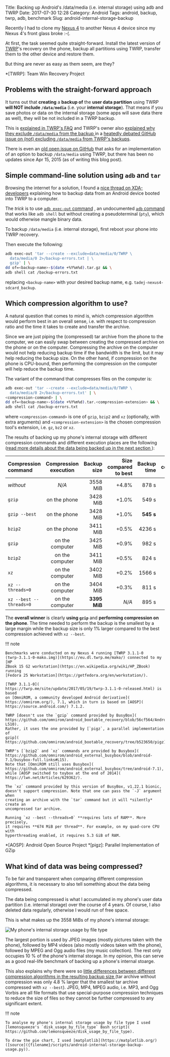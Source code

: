 Title: Backing up Android's /data/media (i.e. internal storage) using adb and TWRP
Date: 2017-07-30 12:28
Category: Android
Tags: android, backup, twrp, adb, benchmark
Slug: android-internal-storage-backup

<!-- PELICAN_BEGIN_SUMMARY -->

Recently I had to clone my [Nexus 4](https://en.wikipedia.org/wiki/Nexus_4) to
another Nexus 4 device since my Nexus 4's front glass broke :-(.

At first, the task seemed quite straight-forward. Install the latest version of
[TWRP](https://twrp.me/)'s recovery on the phone, backup all partitions using
TWRP, transfer them to the other device and restore them.

But thing are never as easy as them seem, are they?

<!-- PELICAN_END_SUMMARY -->

*[TWRP]: Team Win Recovery Project

## Problems with the straight-forward approach

It turns out that **creating** a **backup of** the **user data partition**
using TWRP **will NOT include `/data/media`** (i.e. your **internal storage**).
That means if you save photos or data on the internal storage (some apps will
save data there as well), they will be not included in a TWRP backup.

This is [explained in TWRP's FAQ](https://twrp.me/faq/backupexclusions.html)
and TWRP's owner also [explained why they exclude `/data/media` from the backup
](https://github.com/TeamWin/Team-Win-Recovery-Project/issues/276#issuecomment-239172861)
in a [heatedly debated GitHub issue on (not) excluding `/data/media` from
TWRP's backups](https://github.com/TeamWin/Team-Win-Recovery-Project/issues/276).

There is even an [old open issue on GitHub](
https://github.com/TeamWin/Team-Win-Recovery-Project/issues/176) that asks for
an implementation of an option to backup `/data/media` using TWRP, but there has
been no updates since Apr 15, 2015 (as of writing this blog post).

## Simple command-line solution using `adb` and `tar`

Browsing the internet for a solution, I found a [nice thread on XDA-developers](
https://forum.xda-developers.com/android/software-hacking/how-to-backup-compressed-data-android-t3464777)
explaining how to backup data from an Android device booted into TWRP to a
computer.

The *trick* is to use [`adb exec-out` command](
https://android.googlesource.com/platform/system/core/+/5d9d434efadf1c535c7fea634d5306e18c68ef1f)
, an undocumented [`adb` command](
https://developer.android.com/studio/command-line/adb.html) that works like
`adb shell` but without creating a pseudoterminal (`pty`), which would
otherwise mangle binary data.

To backup `/data/media` (i.e. internal storage), first reboot your phone into
TWRP recovery.

Then execute the following:

```bash
adb exec-out 'tar --create --exclude=data/media/0/TWRP \
  data/media/0 2>/backup-errors.txt | \
  gzip' | \
dd of=<backup-name>-$(date +%Y%m%d).tar.gz && \
adb shell cat /backup-errors.txt
```

replacing `<backup-name>` with your desired backup name, e.g.
`tadej-nexus4-sdcard_backup`.

## Which compression algorithm to use?

A natural question that comes to mind is, which compression algorithm would
perform best in an overall sense, i.e. with respect to compression ratio and
the time it takes to create and transfer the archive.

Since we are just piping the (compressed) tar archive from the phone to the
computer, we can easily swap between creating the compressed archive on the
phone or on the computer. Compressing the archive on the computer would
not help reducing backup time if the bandwidth is the limit, but it may help
reducing the backup size.
On the other hand, if compression on the phone is CPU-bound, then performing
the compression on the computer will help reduce the backup time.

The variant of the command that compresses files on the computer is:

```bash
adb exec-out 'tar --create --exclude=data/media/0/TWRP \
  data/media/0 2>/backup-errors.txt' | \
<compression-command> | \
dd of=<backup-name>-$(date +%Y%m%d).tar.<compression-extension> && \
adb shell cat /backup-errors.txt
```

where `<compression-command>` is one of `gzip`, `bzip2` and `xz` (optionally,
with extra arguments) and `<compression-extension>` is the chosen compression
tool's extension, i.e. `gz`, `bz2` or `xz`.

The results of backing up my phone's internal storage with different
compression commands and different execution places are the following ([read
more details about the data being backed up in the next section
](#what-kind-of-data-was-being-compressed)):

| Compression command     | Compression execution | Backup size         | Size compared to best  | Backup time | Time compared to best  |
|:----------------------- |:---------------------:| -------------------:| ----------------------:| -----------:| ----------------------:|
| *without*               | *N/A*                 | 3558 MiB            | +4.8%                  | 878 s       | +61%                   |
| `gzip`                  | on the phone          | 3428 MiB            | +1.0%                  | 549 s       | +1%                    |
| `gzip --best`           | on the phone          | 3428 MiB            | +1.0%                  | **545 s**   | *N/A*                  |
| `bzip2`                 | on the phone          | 3411 MiB            | +0.5%                  | 4236 s      | +677%                  |
| `gzip`                  | on the computer       | 3425 MiB            | +0.9%                  | 982 s       | +80%                   |
| `bzip2`                 | on the computer       | 3411 MiB            | +0.5%                  | 824 s       | +51%                   |
| `xz`                    | on the computer       | 3402 MiB            | +0.2%                  | 1566 s      | +187%                  |
| `xz --threads=0`        | on the computer       | 3404 MiB            | +0.3%                  | 811 s       | +48%                   |
| `xz --best --threads=0` | on the computer       | **3395 MiB**        | *N/A*                  | 895 s       | +64%                   |

The **overall winner** is clearly **using `gzip`** and **performing compression
on the phone**. The time needed to perform the backup is the smallest by a
large margin while the backup size is only 1% larger compared to the best
compression achieved with `xz --best`.

!!! note

    Benchmarks were conducted on my Nexus 4 running [TWRP 3.1.1-0
    (twrp-3.1.1-0-mako.img)](https://eu.dl.twrp.me/mako/) connected to my [HP
    ZBook 15 G2 workstation](https://en.wikipedia.org/wiki/HP_ZBook) running
    [Fedora 25 Workstation](https://getfedora.org/en/workstation/).

    [TWRP 3.1.1-0](
    https://twrp.me/site/update/2017/05/19/twrp-3.1.1-0-released.html) is based
    on [OmniROM, a community developed Android derivative](
    https://omnirom.org/), 7.1, which in turn is based on [AOSP](
    https://source.android.com/) 7.1.2.

    TWRP [doesn't use the `gzip` command provided by BusyBox](
    https://github.com/omnirom/android_bootable_recovery/blob/56cf564/Android.mk#L508-L510).
    Rather, it uses the one provided by [`pigz`, a parallel implementation of
    gzip](
    https://github.com/omnirom/android_bootable_recovery/tree/b523650/pigz).

    TWRP's [`bzip2` and `xz` commands are provided by Busybox](
    https://github.com/omnirom/android_external_busybox/blob/android-7.1/busybox-full.links#L15).
    Note that [OmniROM still uses Busybox](
    https://github.com/omnirom/android_external_busybox/tree/android-7.1),
    while [AOSP switched to toybox at the end of 2014](
    https://lwn.net/Articles/629362/).

    The `xz` command provided by this version of BusyBox, v1.22.1 bionic,
    doesn't support compression. Note that one can pass the `-J` argument when
    creating an archive with the `tar` command but it will *silently* create an
    uncompressed tar archive.

    Running `xz --best --threads=0` **requires lots of RAM**. More precisely,
    it requires **674 MiB per thread**. For example, on my quad-core CPU with
    hyperthreading enabled, it requires 5.3 GiB of RAM.

*[AOSP]: Android Open Source Project
*[pigz]: Parallel Implementation of GZip

## What kind of data was being compressed?

To be fair and transparent when comparing different compression algorithms, it
is necessary to also tell something about the data being compressed.

The data being compressed is what I accumulated in my phone's user data
partition (i.e. internal storage) over the course of 4 years. Of course, I also
deleted data regularly, otherwise I would run of free space.

This is what makes up the 3558 MiBs of my phone's internal storage:

![My phone's internal storage usage by file type](
{filename}/images/android-internal-storage-backup-usage.svg)

The largest portion is used by JPEG images (mostly pictures taken with the
phone), followed by MP4 videos (also mostly videos taken with the phone),
followed by MPEG and Ogg audio files (my music collection). The rest only
occupies 10 % of the phone's internal storage.
In my opinion, this can serve as a good real-life benchmark of backing up a
phone's internal stoarge.

This also explains why there were so [little differences between different
compression algorithms in the resulting backup size
](#which-compression-algorithm-to-use) (tar archive without compression was
only 4.8 % larger that the smallest tar archive compressed with `xz --best`).
JPEG, MP4, MPEG audio, i.e. MP3, and Ogg Vorbis are all file formats that use
special-purpose compression techniques to reduce the size of files so they
cannot be further compressed to any significant extent.

!!! note

    To analyse my phone's internal storage usage by file type I used
    [lemonsqueeze's `disk_usage_by_file_type` Bash script](
    https://github.com/lemonsqueeze/disk_usage_by_file_type).

    To draw the pie chart, I used [matplotlib](https://matplotlib.org/)
    ([source]({filename}/scripts/android-internal-storage-backup-usage.py)).
